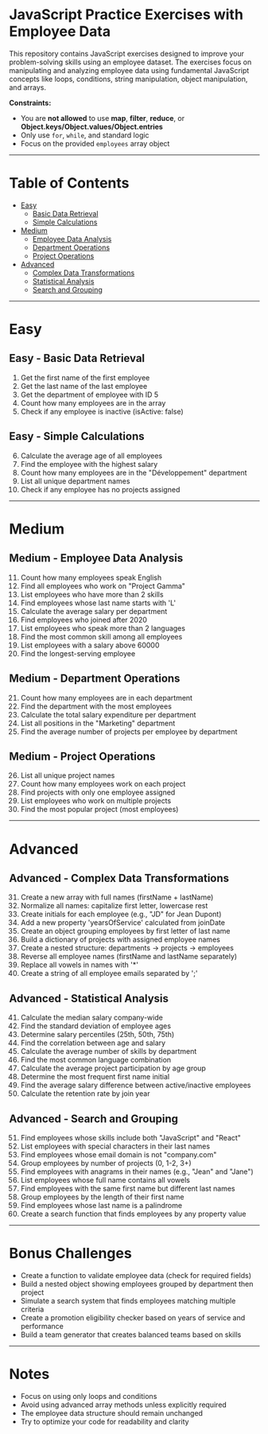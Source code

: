 # JavaScript Practice Exercises with Employee Data

This repository contains JavaScript exercises designed to improve your problem-solving skills using an employee dataset. The exercises focus on manipulating and analyzing employee data using fundamental JavaScript concepts like loops, conditions, string manipulation, object manipulation, and arrays.

**Constraints:**
- You are **not allowed** to use **map**, **filter**, **reduce**, or **Object.keys/Object.values/Object.entries**
- Only use `for`, `while`, and standard logic
- Focus on the provided `employees` array object

---

# Table of Contents
- [Easy](#easy)
  - [Basic Data Retrieval](#easy-basic-data-retrieval)
  - [Simple Calculations](#easy-simple-calculations)
- [Medium](#medium)
  - [Employee Data Analysis](#medium-employee-data-analysis)
  - [Department Operations](#medium-department-operations)
  - [Project Operations](#medium-project-operations)
- [Advanced](#advanced)
  - [Complex Data Transformations](#advanced-complex-data-transformations)
  - [Statistical Analysis](#advanced-statistical-analysis)
  - [Search and Grouping](#advanced-search-and-grouping)

---

# Easy

## Easy - Basic Data Retrieval
1. Get the first name of the first employee
2. Get the last name of the last employee
3. Get the department of employee with ID 5
4. Count how many employees are in the array
5. Check if any employee is inactive (isActive: false)

## Easy - Simple Calculations
6. Calculate the average age of all employees
7. Find the employee with the highest salary
8. Count how many employees are in the "Développement" department
9. List all unique department names
10. Check if any employee has no projects assigned

---

# Medium

## Medium - Employee Data Analysis
11. Count how many employees speak English
12. Find all employees who work on "Project Gamma"
13. List employees who have more than 2 skills
14. Find employees whose last name starts with 'L'
15. Calculate the average salary per department
16. Find employees who joined after 2020
17. List employees who speak more than 2 languages
18. Find the most common skill among all employees
19. List employees with a salary above 60000
20. Find the longest-serving employee

## Medium - Department Operations
21. Count how many employees are in each department
22. Find the department with the most employees
23. Calculate the total salary expenditure per department
24. List all positions in the "Marketing" department
25. Find the average number of projects per employee by department

## Medium - Project Operations
26. List all unique project names
27. Count how many employees work on each project
28. Find projects with only one employee assigned
29. List employees who work on multiple projects
30. Find the most popular project (most employees)

---

# Advanced

## Advanced - Complex Data Transformations
31. Create a new array with full names (firstName + lastName)
32. Normalize all names: capitalize first letter, lowercase rest
33. Create initials for each employee (e.g., "JD" for Jean Dupont)
34. Add a new property 'yearsOfService' calculated from joinDate
35. Create an object grouping employees by first letter of last name
36. Build a dictionary of projects with assigned employee names
37. Create a nested structure: departments → projects → employees
38. Reverse all employee names (firstName and lastName separately)
39. Replace all vowels in names with '*'
40. Create a string of all employee emails separated by ';'

## Advanced - Statistical Analysis
41. Calculate the median salary company-wide
42. Find the standard deviation of employee ages
43. Determine salary percentiles (25th, 50th, 75th)
44. Find the correlation between age and salary
45. Calculate the average number of skills by department
46. Find the most common language combination
47. Calculate the average project participation by age group
48. Determine the most frequent first name initial
49. Find the average salary difference between active/inactive employees
50. Calculate the retention rate by join year

## Advanced - Search and Grouping
51. Find employees whose skills include both "JavaScript" and "React"
52. List employees with special characters in their last names
53. Find employees whose email domain is not "company.com"
54. Group employees by number of projects (0, 1-2, 3+)
55. Find employees with anagrams in their names (e.g., "Jean" and "Jane")
56. List employees whose full name contains all vowels
57. Find employees with the same first name but different last names
58. Group employees by the length of their first name
59. Find employees whose last name is a palindrome
60. Create a search function that finds employees by any property value

---

# Bonus Challenges
- Create a function to validate employee data (check for required fields)
- Build a nested object showing employees grouped by department then project
- Simulate a search system that finds employees matching multiple criteria
- Create a promotion eligibility checker based on years of service and performance
- Build a team generator that creates balanced teams based on skills

---

# Notes
- Focus on using only loops and conditions
- Avoid using advanced array methods unless explicitly required
- The employee data structure should remain unchanged
- Try to optimize your code for readability and clarity
